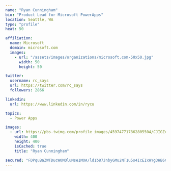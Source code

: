 ```yaml
---
name: "Ryan Cunningham"
bio: "Product Lead for Microsoft PowerApps"
location: Seattle, WA
type: "profile"
heat: 50

affiliation:
  name: Microsoft
  domain: microsoft.com
  images:
    - url: "/assets/images/organizations/microsoft.com-50x50.jpg"
      width: 50
      height: 50

twitter:
  username: rc_says
  url: https://twitter.com/rc_says
  followers: 2866

linkedin:
  url: https://www.linkedin.com/in/rycu

topics:
  - Power Apps

images:
  - url: https://pbs.twimg.com/profile_images/459747717862805504/CJIGZejd_400x400.png
    width: 400
    height: 400
    isCached: true
    title: "Ryan Cunningham"

secured: "FDPquBaZWTDucW0MOluMse1MOA/ld1b87JnbyGMu2NT1u5s4IcEIxHYg3HB6Cf+vGkssbljSvze4EeY0/MGC0uEGYcaV0GzYyG5diuuOhsYk+QgTewo9qLnFATSADls9A5UM2G8bEe3IEFCKZbL1PDUZi3j3I6jTx2obLBKFf2LXwGbBP/MZLTCR2evPVTyAu23QJcfoij/4YSmJRtPxiBXTZxwIW/Ox3wi/yJtaNcHNsG765+waxVl5sJjnyoe++ubdUaDxd/3r0oZz5DhRDMPbAiHWS3Uw/UGQ0tXFt3rsm5F6i87b45WU2zAWXo+rQjJuwUV+3+PBNhjdrwnlhWaXqArf8ik4M66oJAkwqazpomEq98AgWPo75RKGPfZcJWhJuP+SE16kBK9CrLqQGKjONGImAu+hVqXCoJkEDhg=;Lx8GzdFq4ruaVFyd9Ks1UA=="
---
```


